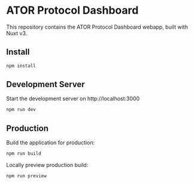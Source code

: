 # ATOR Protocol Dashboard

This repository contains the ATOR Protocol Dashboard webapp, built with Nuxt v3.

## Install
```bash
npm install
```

## Development Server
Start the development server on http://localhost:3000

```bash
npm run dev
```

## Production
Build the application for production:

```bash
npm run build
```

Locally preview production build:

```bash
npm run preview
```
